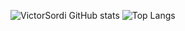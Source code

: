 ![VictorSordi GitHub stats](https://github-readme-stats.vercel.app/api?username=victorsordi&show_icons=true&theme=merko)
![Top Langs](https://github-readme-stats.vercel.app/api/top-langs/?username=victorsordi&size_weight=0.5&count_weight=0.5)
